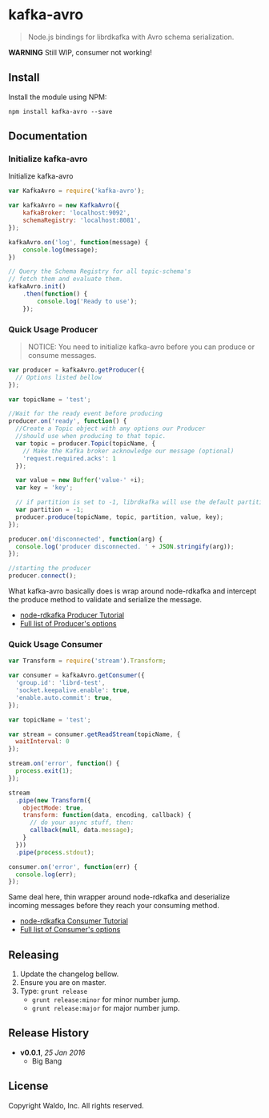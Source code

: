 # kafka-avro

> Node.js bindings for librdkafka with Avro schema serialization.

**WARNING** Still WIP, consumer not working!

## Install

Install the module using NPM:

```
npm install kafka-avro --save
```

## Documentation

### Initialize kafka-avro

Initialize kafka-avro
```js
var KafkaAvro = require('kafka-avro');

var kafkaAvro = new KafkaAvro({
    kafkaBroker: 'localhost:9092',
    schemaRegistry: 'localhost:8081',
});

kafkaAvro.on('log', function(message) {
    console.log(message);
})

// Query the Schema Registry for all topic-schema's
// fetch them and evaluate them.
kafkaAvro.init()
    .then(function() {
        console.log('Ready to use');
    });
```

### Quick Usage Producer

> NOTICE: You need to initialize kafka-avro before you can produce or consume messages.

```js
var producer = kafkaAvro.getProducer({
  // Options listed bellow
});

var topicName = 'test';

//Wait for the ready event before producing
producer.on('ready', function() {
  //Create a Topic object with any options our Producer
  //should use when producing to that topic.
  var topic = producer.Topic(topicName, {
    // Make the Kafka broker acknowledge our message (optional)
    'request.required.acks': 1
  });

  var value = new Buffer('value-' +i);
  var key = 'key';

  // if partition is set to -1, librdkafka will use the default partitioner
  var partition = -1;
  producer.produce(topicName, topic, partition, value, key);
});

producer.on('disconnected', function(arg) {
  console.log('producer disconnected. ' + JSON.stringify(arg));
});

//starting the producer
producer.connect();
```

What kafka-avro basically does is wrap around node-rdkafka and intercept the produce method to validate and serialize the message.

* [node-rdkafka Producer Tutorial](https://blizzard.github.io/node-rdkafka/current/tutorial-producer_.html)
* [Full list of Producer's options](https://github.com/edenhill/librdkafka/blob/2213fb29f98a7a73f22da21ef85e0783f6fd67c4/CONFIGURATION.md)

### Quick Usage Consumer

```js
var Transform = require('stream').Transform;

var consumer = kafkaAvro.getConsumer({
  'group.id': 'librd-test',
  'socket.keepalive.enable': true,
  'enable.auto.commit': true,
});

var topicName = 'test';

var stream = consumer.getReadStream(topicName, {
  waitInterval: 0
});

stream.on('error', function() {
  process.exit(1);
});

stream
  .pipe(new Transform({
    objectMode: true,
    transform: function(data, encoding, callback) {
      // do your async stuff, then:
      callback(null, data.message);
    }
  }))
  .pipe(process.stdout);

consumer.on('error', function(err) {
  console.log(err);
});
```

Same deal here, thin wrapper around node-rdkafka and deserialize incoming messages before they reach your consuming method.

* [node-rdkafka Consumer Tutorial](https://blizzard.github.io/node-rdkafka/current/tutorial-consumer.html)
* [Full list of Consumer's options](https://github.com/edenhill/librdkafka/blob/2213fb29f98a7a73f22da21ef85e0783f6fd67c4/CONFIGURATION.md)

## Releasing

1. Update the changelog bellow.
1. Ensure you are on master.
1. Type: `grunt release`
    * `grunt release:minor` for minor number jump.
    * `grunt release:major` for major number jump.

## Release History

- **v0.0.1**, *25 Jan 2016*
    - Big Bang

## License

Copyright Waldo, Inc. All rights reserved.
